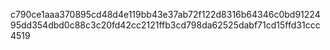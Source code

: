c790ce1aaa370895cd48d4e119bb43e37ab72f122d8316b64346c0bd9122495dd354dbd0c88c3c20fd42cc2121ffb3cd798da62525dabf71cd15ffd31ccc4519

